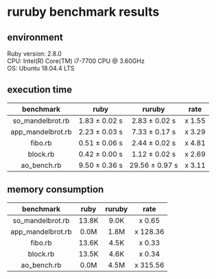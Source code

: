 # ruruby benchmark results

## environment

Ruby version: 2.8.0  
CPU: Intel(R) Core(TM) i7-7700 CPU @ 3.60GHz  
OS: Ubuntu 18.04.4 LTS

## execution time

|     benchmark     |     ruby      |     ruruby     |  rate  |
| :---------------: | :-----------: | :------------: | :----: |
| so_mandelbrot.rb  | 1.83 ± 0.02 s | 2.83 ± 0.02 s  | x 1.55 |
| app_mandelbrot.rb | 2.23 ± 0.03 s | 7.33 ± 0.17 s  | x 3.29 |
|      fibo.rb      | 0.51 ± 0.06 s | 2.44 ± 0.02 s  | x 4.81 |
|     block.rb      | 0.42 ± 0.00 s | 1.12 ± 0.02 s  | x 2.69 |
|    ao_bench.rb    | 9.50 ± 0.36 s | 29.56 ± 0.97 s | x 3.11 |

## memory consumption

|     benchmark     | ruby  | ruruby |   rate   |
| :---------------: | :---: | :----: | :------: |
| so_mandelbrot.rb  | 13.8K |  9.0K  |  x 0.65  |
| app_mandelbrot.rb | 0.0M  |  1.8M  | x 128.36 |
|      fibo.rb      | 13.6K |  4.5K  |  x 0.33  |
|     block.rb      | 13.5K |  4.6K  |  x 0.34  |
|    ao_bench.rb    | 0.0M  |  4.5M  | x 315.56 |
